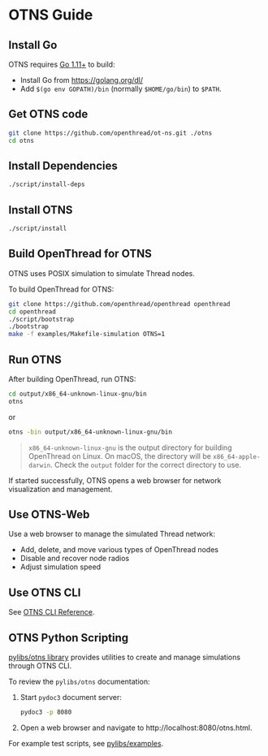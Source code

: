 # OTNS Guide

## Install Go

OTNS requires [Go 1.11+](https://golang.org/dl/) to build:

 - Install Go from https://golang.org/dl/
 - Add `$(go env GOPATH)/bin` (normally `$HOME/go/bin`) to `$PATH`.

## Get OTNS code

```bash
git clone https://github.com/openthread/ot-ns.git ./otns
cd otns
```

## Install Dependencies

```bash
./script/install-deps
```

## Install OTNS

```bash
./script/install
```

## Build OpenThread for OTNS

OTNS uses POSIX simulation to simulate Thread nodes.

To build OpenThread for OTNS:

```bash
git clone https://github.com/openthread/openthread openthread
cd openthread
./script/bootstrap
./bootstrap
make -f examples/Makefile-simulation OTNS=1
```

## Run OTNS

After building OpenThread, run OTNS:

```bash
cd output/x86_64-unknown-linux-gnu/bin
otns
```
or 
```bash
otns -bin output/x86_64-unknown-linux-gnu/bin
```

> `x86_64-unknown-linux-gnu` is the output directory for building OpenThread 
> on Linux. On macOS, the directory will be `x86_64-apple-darwin`. 
> Check the `output` folder for the correct directory to use.

If started successfully, OTNS opens a web browser for network visualization and management. 

## Use OTNS-Web

Use a web browser to manage the simulated Thread network:

* Add, delete, and move various types of OpenThread nodes
* Disable and recover node radios
* Adjust simulation speed

## Use OTNS CLI

See [OTNS CLI Reference](cli/README.md). 

## OTNS Python Scripting

[pylibs/otns library](pylibs/otns) provides utilities to create and manage simulations through OTNS CLI. 

To review the `pylibs/otns` documentation:
1. Start `pydoc3` document server:
    ```bash
    pydoc3 -p 8080
    ```
2. Open a web browser and navigate to http://localhost:8080/otns.html.

For example test scripts, see [pylibs/examples](pylibs/examples).
